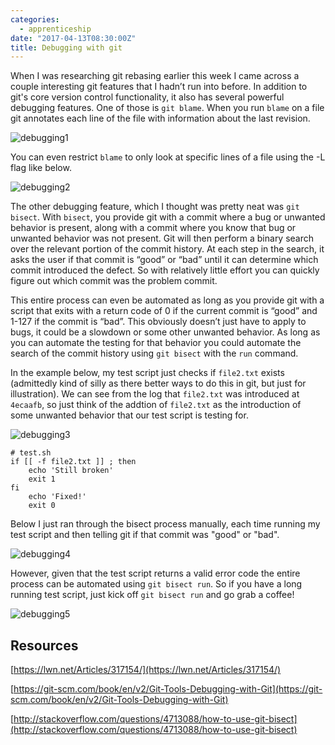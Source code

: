 ```yaml
---
categories: 
  - apprenticeship
date: "2017-04-13T08:30:00Z"
title: Debugging with git
---
```


When I was researching git rebasing earlier this week I came across a couple interesting git features that I hadn’t run into before. In addition to git's core version control functionality, it also has several powerful debugging features. One of those is `git blame`. When you run `blame` on a file git annotates each line of the file with information about the last revision.

![debugging1](/assets/2017-04-13-git1.png)

You can even restrict `blame` to only look at specific lines of a file using the -L flag like below.

![debugging2](/assets/2017-04-13-git2.png)

The other debugging feature, which I thought was pretty neat was `git bisect`. With `bisect`, you provide git with a commit where a bug or unwanted behavior is present, along with a commit where you know that bug or unwanted behavior was not present. Git will then perform a binary search over the relevant portion of the commit history. At each step in the search, it asks the user if that commit is “good” or “bad” until it can determine which commit introduced the defect. So with relatively little effort you can quickly figure out which commit was the problem commit.

This entire process can even be automated as long as you provide git with a script that exits with a return code of 0 if the current commit is “good” and 1-127 if the commit is “bad”. This obviously doesn’t just have to apply to bugs, it could be a slowdown or some other unwanted behavior. As long as you can automate the testing for that behavior you could automate the search of the commit history using `git bisect` with the `run` command. 

In the example below, my test script just checks if `file2.txt` exists (admittedly kind of silly as there better ways to do this in git, but just for illustration). We can see from the log that `file2.txt` was introduced at `4ecaafb`, so just think of the addtion of `file2.txt` as the introduction of some unwanted behavior that our test script is testing for.

![debugging3](/assets/2017-04-13-git-log.png)



``` shell
# test.sh
if [[ -f file2.txt ]] ; then
    echo 'Still broken'
    exit 1
fi
    echo 'Fixed!'
    exit 0
```

Below I just ran through the bisect process manually, each time running my test script and then telling git if that commit was "good" or "bad". 

![debugging4](/assets/2017-04-13-git-bisect1.png)

However, given that the test script returns a valid error code the entire process can be automated using `git bisect run`. So if you have a long running test script, just kick off `git bisect run` and go grab a coffee!

![debugging5](/assets/2017-04-13-git-bisect2.png)

## Resources
[https://lwn.net/Articles/317154/](https://lwn.net/Articles/317154/)

[https://git-scm.com/book/en/v2/Git-Tools-Debugging-with-Git](https://git-scm.com/book/en/v2/Git-Tools-Debugging-with-Git)

[http://stackoverflow.com/questions/4713088/how-to-use-git-bisect](http://stackoverflow.com/questions/4713088/how-to-use-git-bisect)
